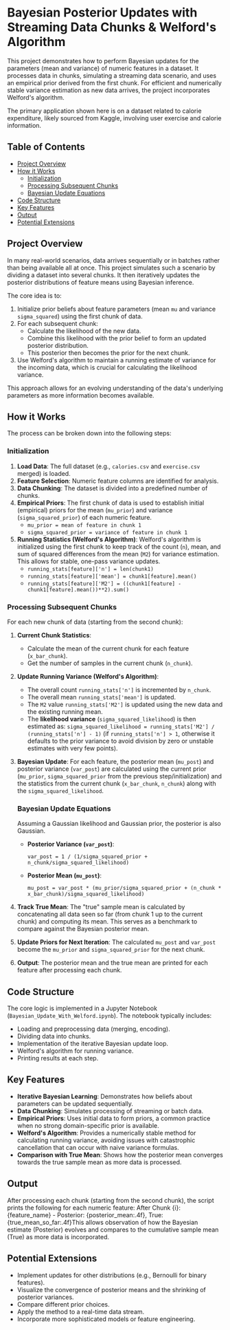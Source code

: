 # Bayesian Posterior Updates with Streaming Data Chunks & Welford's Algorithm

This project demonstrates how to perform Bayesian updates for the parameters (mean and variance) of numeric features in a dataset. It processes data in chunks, simulating a streaming data scenario, and uses an empirical prior derived from the first chunk. For efficient and numerically stable variance estimation as new data arrives, the project incorporates Welford's algorithm.

The primary application shown here is on a dataset related to calorie expenditure, likely sourced from Kaggle, involving user exercise and calorie information.

## Table of Contents
- [Project Overview](#project-overview)
- [How it Works](#how-it-works)
  - [Initialization](#initialization)
  - [Processing Subsequent Chunks](#processing-subsequent-chunks)
  - [Bayesian Update Equations](#bayesian-update-equations)
- [Code Structure](#code-structure)
- [Key Features](#key-features)
- [Output](#output)
- [Potential Extensions](#potential-extensions)

## Project Overview

In many real-world scenarios, data arrives sequentially or in batches rather than being available all at once. This project simulates such a scenario by dividing a dataset into several chunks. It then iteratively updates the posterior distributions of feature means using Bayesian inference.

The core idea is to:
1.  Initialize prior beliefs about feature parameters (mean `mu` and variance `sigma_squared`) using the first chunk of data.
2.  For each subsequent chunk:
    * Calculate the likelihood of the new data.
    * Combine this likelihood with the prior belief to form an updated posterior distribution.
    * This posterior then becomes the prior for the next chunk.
3.  Use Welford's algorithm to maintain a running estimate of variance for the incoming data, which is crucial for calculating the likelihood variance.

This approach allows for an evolving understanding of the data's underlying parameters as more information becomes available.

## How it Works

The process can be broken down into the following steps:

### Initialization
1.  **Load Data**: The full dataset (e.g., `calories.csv` and `exercise.csv` merged) is loaded.
2.  **Feature Selection**: Numeric feature columns are identified for analysis.
3.  **Data Chunking**: The dataset is divided into a predefined number of chunks.
4.  **Empirical Priors**: The first chunk of data is used to establish initial (empirical) priors for the mean (`mu_prior`) and variance (`sigma_squared_prior`) of each numeric feature.
    * `mu_prior = mean of feature in chunk 1`
    * `sigma_squared_prior = variance of feature in chunk 1`
5.  **Running Statistics (Welford's Algorithm)**: Welford's algorithm is initialized using the first chunk to keep track of the count (`n`), mean, and sum of squared differences from the mean (`M2`) for variance estimation. This allows for stable, one-pass variance updates.
    * `running_stats[feature]['n'] = len(chunk1)`
    * `running_stats[feature]['mean'] = chunk1[feature].mean()`
    * `running_stats[feature]['M2'] = ((chunk1[feature] - chunk1[feature].mean())**2).sum()`

### Processing Subsequent Chunks
For each new chunk of data (starting from the second chunk):
1.  **Current Chunk Statistics**:
    * Calculate the mean of the current chunk for each feature (`x_bar_chunk`).
    * Get the number of samples in the current chunk (`n_chunk`).
2.  **Update Running Variance (Welford's Algorithm)**:
    * The overall count `running_stats['n']` is incremented by `n_chunk`.
    * The overall mean `running_stats['mean']` is updated.
    * The `M2` value `running_stats['M2']` is updated using the new data and the existing running mean.
    * The **likelihood variance** (`sigma_squared_likelihood`) is then estimated as:
        `sigma_squared_likelihood = running_stats['M2'] / (running_stats['n'] - 1)` (if `running_stats['n'] > 1`, otherwise it defaults to the prior variance to avoid division by zero or unstable estimates with very few points).
3.  **Bayesian Update**: For each feature, the posterior mean (`mu_post`) and posterior variance (`var_post`) are calculated using the current prior (`mu_prior`, `sigma_squared_prior` from the previous step/initialization) and the statistics from the current chunk (`x_bar_chunk`, `n_chunk`) along with the `sigma_squared_likelihood`.

    ### Bayesian Update Equations
    Assuming a Gaussian likelihood and Gaussian prior, the posterior is also Gaussian.
    * **Posterior Variance (`var_post`)**:
        ```
        var_post = 1 / (1/sigma_squared_prior + n_chunk/sigma_squared_likelihood)
        ```
    * **Posterior Mean (`mu_post`)**:
        ```
        mu_post = var_post * (mu_prior/sigma_squared_prior + (n_chunk * x_bar_chunk)/sigma_squared_likelihood)
        ```

4.  **Track True Mean**: The "true" sample mean is calculated by concatenating all data seen so far (from chunk 1 up to the current chunk) and computing its mean. This serves as a benchmark to compare against the Bayesian posterior mean.
5.  **Update Priors for Next Iteration**: The calculated `mu_post` and `var_post` become the `mu_prior` and `sigma_squared_prior` for the next chunk.
6.  **Output**: The posterior mean and the true mean are printed for each feature after processing each chunk.


## Code Structure

The core logic is implemented in a Jupyter Notebook (`Bayesian_Update_With_Welford.ipynb`).
The notebook typically includes:
* Loading and preprocessing data (merging, encoding).
* Dividing data into chunks.
* Implementation of the iterative Bayesian update loop.
* Welford's algorithm for running variance.
* Printing results at each step.

## Key Features
* **Iterative Bayesian Learning**: Demonstrates how beliefs about parameters can be updated sequentially.
* **Data Chunking**: Simulates processing of streaming or batch data.
* **Empirical Priors**: Uses initial data to form priors, a common practice when no strong domain-specific prior is available.
* **Welford's Algorithm**: Provides a numerically stable method for calculating running variance, avoiding issues with catastrophic cancellation that can occur with naive variance formulas.
* **Comparison with True Mean**: Shows how the posterior mean converges towards the true sample mean as more data is processed.

## Output
After processing each chunk (starting from the second chunk), the script prints the following for each numeric feature:
After Chunk {i}: {feature_name} - Posterior: {posterior_mean:.4f}, True: {true_mean_so_far:.4f}This allows observation of how the Bayesian estimate (Posterior) evolves and compares to the cumulative sample mean (True) as more data is incorporated.

## Potential Extensions
* Implement updates for other distributions (e.g., Bernoulli for binary features).
* Visualize the convergence of posterior means and the shrinking of posterior variances.
* Compare different prior choices.
* Apply the method to a real-time data stream.
* Incorporate more sophisticated models or feature engineering.
